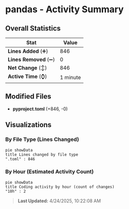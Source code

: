 # pandas - Activity Summary 

## Overall Statistics

| Stat                   | Value                                                             |
| ---------------------- | ----------------------------------------------------------------- |
| **Lines Added** (➕)   | 846                                          |
| **Lines Removed** (➖) | 0                                        |
| **Net Change** (↕)    | 846                |
| **Active Time** (⌚)   | 1 minute |


## Modified Files
- **pyproject.toml** (+846, -0)

## Visualizations

### By File Type (Lines Changed)

```mermaid
pie showData
title Lines changed by file type
".toml" : 846
```

### By Hour (Estimated Activity Count)

```mermaid
pie showData
title Coding activity by hour (count of changes)
"10h" : 2
```


> **Last Updated:** 4/24/2025, 10:22:08 AM